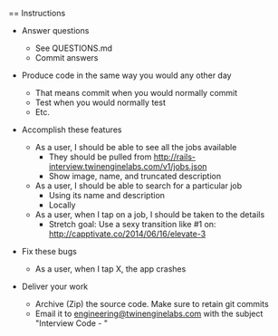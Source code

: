 == Instructions

* Answer questions

    * See QUESTIONS.md
    * Commit answers

* Produce code in the same way you would any other day

    * That means commit when you would normally commit
    * Test when you would normally test
    * Etc.

* Accomplish these features

    * As a user, I should be able to see all the jobs available
        * They should be pulled from http://rails-interview.twinenginelabs.com/v1/jobs.json
        * Show image, name, and truncated description
    * As a user, I should be able to search for a particular job
        * Using its name and description
        * Locally
    * As a user, when I tap on a job, I should be taken to the details
        * Stretch goal: Use a sexy transition like #1 on: http://capptivate.co/2014/06/16/elevate-3

* Fix these bugs

    * As a user, when I tap X, the app crashes

* Deliver your work

    * Archive (Zip) the source code. Make sure to retain git commits
    * Email it to engineering@twinenginelabs.com with the subject "Interview Code - <Name>"